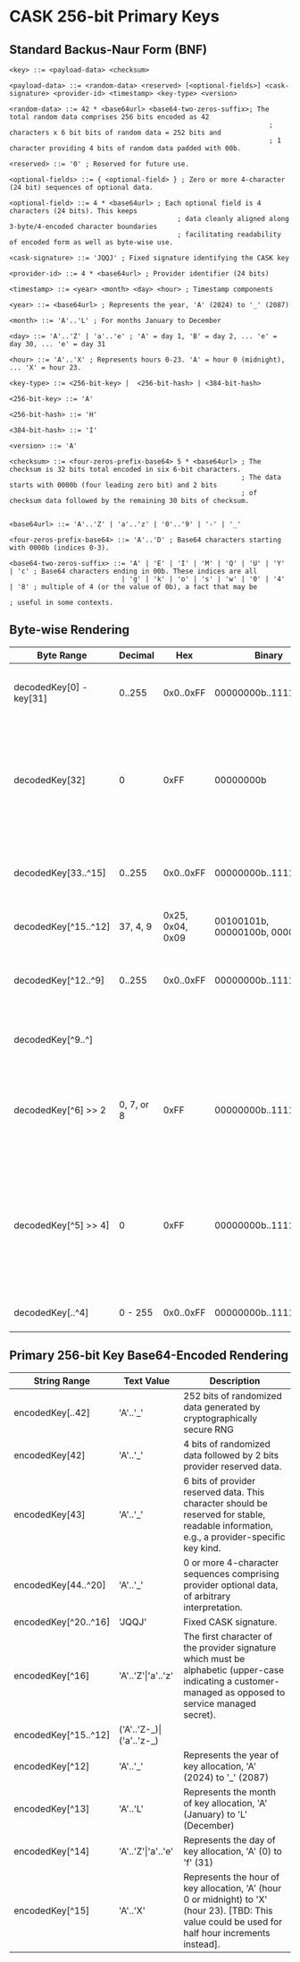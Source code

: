 # CASK 256-bit Primary Keys
## Standard Backus-Naur Form (BNF)
```
<key> ::= <payload-data> <checksum>

<payload-data> ::= <random-data> <reserved> [<optional-fields>] <cask-signature> <provider-id> <timestamp> <key-type> <version>

<random-data> ::= 42 * <base64url> <base64-two-zeros-suffix>; The total random data comprises 256 bits encoded as 42
                                                                 ; characters x 6 bit bits of random data = 252 bits and
                                                                 ; 1 character providing 4 bits of random data padded with 00b.

<reserved> ::= '0' ; Reserved for future use.

<optional-fields> ::= { <optional-field> } ; Zero or more 4-character (24 bit) sequences of optional data.

<optional-field> ::= 4 * <base64url> ; Each optional field is 4 characters (24 bits). This keeps
                                          ; data cleanly aligned along 3-byte/4-encoded character boundaries
                                          ; facilitating readability of encoded form as well as byte-wise use.

<cask-signature> ::= 'JQQJ' ; Fixed signature identifying the CASK key

<provider-id> ::= 4 * <base64url> ; Provider identifier (24 bits)

<timestamp> ::= <year> <month> <day> <hour> ; Timestamp components

<year> ::= <base64url> ; Represents the year, 'A' (2024) to '_' (2087)

<month> ::= 'A'..'L' ; For months January to December

<day> ::= 'A'..'Z' | 'a'..'e' ; 'A' = day 1, 'B' = day 2, ... 'e' = day 30, ... 'e' = day 31

<hour> ::= 'A'..'X' ; Represents hours 0-23. 'A' = hour 0 (midnight), ... 'X' = hour 23.

<key-type> ::= <256-bit-key> |  <256-bit-hash> | <384-bit-hash>

<256-bit-key> ::= 'A'

<256-bit-hash> ::= 'H'

<384-bit-hash> ::= 'I'

<version> ::= 'A' 

<checksum> ::= <four-zeros-prefix-base64> 5 * <base64url> ; The checksum is 32 bits total encoded in six 6-bit characters.
                                                          ; The data starts with 0000b (four leading zero bit) and 2 bits
                                                          ; of checksum data followed by the remaining 30 bits of checksum.


<base64url> ::= 'A'..'Z' | 'a'..'z' | '0'..'9' | '-' | '_'

<four-zeros-prefix-base64> ::= 'A'..'D' ; Base64 characters starting with 0000b (indices 0-3).

<base64-two-zeros-suffix> ::= 'A' | 'E' | 'I' | 'M' | 'Q' | 'U' | 'Y' | 'c' ; Base64 characters ending in 00b. These indices are all
                            | 'g' | 'k' | 'o' | 's' | 'w' | '0' | '4' | '8' ; multiple of 4 (or the value of 0b), a fact that may be
                                                                            ; useful in some contexts.
```
## Byte-wise Rendering
|Byte Range|Decimal|Hex|Binary|Description|
|-|-|-|-|-|
|decodedKey[0] - key[31]|0..255|0x0..0xFF|00000000b..11111111b|256 bits of random data produced by a cryptographically secure RNG|
|decodedKey[32]|0|0xFF|00000000b| A reserved byte to enforce 3-byte alignment. This data can be repurposed by providers (particularly the final base64 encoded character).
|decodedKey[33..^15]|0..255|0x0..0xFF|00000000b..11111111b|Provider-defined data, comprising 0 or more 3-byte sequences, of arbitrary interpretation.
|decodedKey[^15..^12]| 37, 4, 9  |0x25, 0x04, 0x09| 00100101b, 00000100b, 00001001b | Decoded 'JQQJ' signature.
|decodedKey[^12..^9]|0..255|0x0..0xFF|00000000b..11111111b| Provider identifier, e.g. , '0x4c', '0x44', '0x93' (base64 encoded as 'TEST')
|decodedKey[^9..^]||||Time stamp data encoded in 4 six-bit blocks for YMDH.
|decodedKey[^6] >> 2|0, 7, or 8|0xFF|00000000b..11111100b| Leading 6 bits comprises kind enum followed by 2 bits of reserved padding. key[key.Length - 6] & 0xFC == 0.
|decodedKey[^5] >> 4]|0|0xFF|00000000b..11110000b| Leading 4 bits comprise 4 bits of reserved version information + 4 bits of zero padding (to preserve consistent rendering of the subsequence checksum data).
|decodedKey[..^4]|0 - 255|0x0..0xFF|00000000b..11111111b|CRC32(key[0] - key[key.Length - 5])

## Primary 256-bit Key Base64-Encoded Rendering
|String Range|Text Value|Description|
|-|-|-|
|encodedKey[..42] | 'A'..'_' | 252 bits of randomized data generated by cryptographically secure RNG
|encodedKey[42] | 'A'..'_' | 4 bits of randomized data followed by 2 bits provider reserved data.
|encodedKey[43] | 'A'..'_' | 6 bits of provider reserved data. This character should be reserved for stable, readable information, e.g., a provider-specific key kind.
|encodedKey[44..^20]|'A'..'_'|0 or more 4-character sequences comprising provider optional data, of arbitrary interpretation.
|encodedKey[^20..^16]|'JQQJ'| Fixed CASK signature.
|encodedKey[^16]|'A'..'Z'\|'a'..'z'| The first character of the provider signature which must be alphabetic (upper-case indicating a customer-managed as opposed to service managed secret).
|encodedKey[^15..^12]|('A'..'Z-\_)\|('a'..'z-\_)| | The remaining three encoded characters. Any alphabetic characters must be consistently upper- or lower-case (to distinguish customer- vs. service-managed secrets).
|encodedKey[^12]|'A'..'_'|Represents the year of key allocation, 'A' (2024) to '_' (2087)|
|encodedKey[^13]|'A'..'L'|Represents the month of key allocation, 'A' (January) to 'L' (December)|
|encodedKey[^14]|'A'..'Z'\|'a'..'e'|Represents the day of key allocation, 'A' (0) to 'f' (31)|
|encodedKey[^15]|'A'..'X'|Represents the hour of key allocation, 'A' (hour 0 or midnight) to 'X' (hour 23). [TBD: This value could be used for half hour increments instead].

